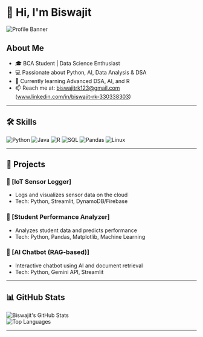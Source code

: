 # 👋 Hi, I'm Biswajit

![Profile Banner](https://images-wixmp-ed30a86b8c4ca887773594c2.wixmp.com/f/c83c004e-1370-4756-88e5-4071de797088/dgdq8br-09cc7ad6-a021-47a5-b0e0-917b12b0f7a7.gif?token=eyJ0eXAiOiJKV1QiLCJhbGciOiJIUzI1NiJ9.eyJzdWIiOiJ1cm46YXBwOjdlMGQxODg5ODIyNjQzNzNhNWYwZDQxNWVhMGQyNmUwIiwiaXNzIjoidXJuOmFwcDo3ZTBkMTg4OTgyMjY0MzczYTVmMGQ0MTVlYTBkMjZlMCIsIm9iaiI6W1t7InBhdGgiOiJcL2ZcL2M4M2MwMDRlLTEzNzAtNDc1Ni04OGU1LTQwNzFkZTc5NzA4OFwvZGdkcThici0wOWNjN2FkNi1hMDIxLTQ3YTUtYjBlMC05MTdiMTJiMGY3YTcuZ2lmIn1dXSwiYXVkIjpbInVybjpzZXJ2aWNlOmZpbGUuZG93bmxvYWQiXX0.tqRMtE-b2QiI2nnefNxSDMJvZCcYqFmq2ccg_Xfzqb8)

## About Me
- 🎓 BCA Student | Data Science Enthusiast  
- 💻 Passionate about Python, AI, Data Analysis & DSA  
- 🌱 Currently learning Advanced DSA, AI, and R
- 📫 Reach me at: biswajitrk123@gmail.com (www.linkedin.com/in/biswajit-rk-330338303)

---

## 🛠️ Skills

![Python](https://img.shields.io/badge/-Python-333333?style=flat&logo=python) 
![Java](https://img.shields.io/badge/-Java-007396?style=flat&logo=java&logoColor=darkblue)
![R](https://img.shields.io/badge/-R-276DC3?style=flat&logo=r) 
![SQL](https://img.shields.io/badge/-SQL-4479A1?style=flat&logo=mysql&logoColor=darkblue) 
![Pandas](https://img.shields.io/badge/-Pandas-150458?style=flat&logo=pandas) 
![Linux](https://img.shields.io/badge/-Linux-FCC624?style=flat&logo=linux) 

---

## 🚀 Projects

### 🔹 [IoT Sensor Logger]
- Logs and visualizes sensor data on the cloud  
- Tech: Python, Streamlit, DynamoDB/Firebase  

### 🔹 [Student Performance Analyzer]
- Analyzes student data and predicts performance  
- Tech: Python, Pandas, Matplotlib, Machine Learning  

### 🔹 [AI Chatbot (RAG-based)]
- Interactive chatbot using AI and document retrieval  
- Tech: Python, Gemini API, Streamlit  

---

## 📊 GitHub Stats

![Biswajit's GitHub Stats](https://github-readme-stats.vercel.app/api?username=Biswajit-17&show_icons=true&theme=radical)  
![Top Languages](https://github-readme-stats.vercel.app/api/top-langs/?username=Biswajit-17&layout=compact&theme=radical)

---
